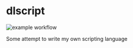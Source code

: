 # dlscript
![example workflow](https://github.com/timvanoijen/dlscript/actions/workflows/maven.yml/badge.svg)

Some attempt to write my own scripting language
